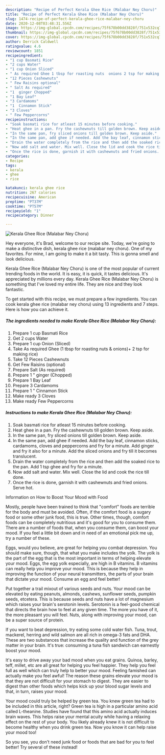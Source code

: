 ```yaml
---
description: "Recipe of Perfect Kerala Ghee Rice (Malabar Ney Choru)"
title: "Recipe of Perfect Kerala Ghee Rice (Malabar Ney Choru)"
slug: 1474-recipe-of-perfect-kerala-ghee-rice-malabar-ney-choru
date: 2020-12-08T03:48:31.556Z
image: https://img-global.cpcdn.com/recipes/75f678b00dd3828f/751x532cq70/kerala-ghee-rice-malabar-ney-choru-recipe-main-photo.jpg
thumbnail: https://img-global.cpcdn.com/recipes/75f678b00dd3828f/751x532cq70/kerala-ghee-rice-malabar-ney-choru-recipe-main-photo.jpg
cover: https://img-global.cpcdn.com/recipes/75f678b00dd3828f/751x532cq70/kerala-ghee-rice-malabar-ney-choru-recipe-main-photo.jpg
author: Derrick Caldwell
ratingvalue: 4.6
reviewcount: 1851
recipeingredient:
- "1 cup Basmati Rice"
- "2 cups Water"
- "1 cup Onion Sliced"
- " As required Ghee 1 tbsp for roasting nuts  onions 2 tsp for making rice"
- "12 Pieces Cashewnuts"
- " Few Raisins optional"
- " Salt As required"
- "1  ginger Chopped"
- "1 Bay Leaf"
- "3 Cardamoms"
- "1  Cinnamon Stick"
- "3 Cloves"
- " Few Peppercorns"
recipeinstructions:
- "Soak basmati rice for atleast 15 minutes before cooking."
- "Heat ghee in a pan. Fry the cashewnuts till golden brown. Keep aside."
- "In the same pan, fry sliced onions till golden brown. Keep aside."
- "In the same pan, add ghee if needed. Add the bay leaf, cinnamon sticks, cardamoms, cloves and peppercorns and fry for a minute. Add ginger and fry it also for a minute. Add the sliced onions and fry till it becomes translucent."
- "Drain the water completely from the rice and then add the soaked rice to the pan. Add 1 tsp ghee and fry for a minute."
- "Now add salt and water. Mix well. Close the lid and cook the rice till done."
- "Once the rice is done, garnish it with cashewnuts and fried onions. Serve hot."
categories:
- Recipe
tags:
- kerala
- ghee
- rice

katakunci: kerala ghee rice 
nutrition: 267 calories
recipecuisine: American
preptime: "PT37M"
cooktime: "PT57M"
recipeyield: "1"
recipecategory: Dinner

---
```



![Kerala Ghee Rice (Malabar Ney Choru)](https://img-global.cpcdn.com/recipes/75f678b00dd3828f/751x532cq70/kerala-ghee-rice-malabar-ney-choru-recipe-main-photo.jpg)

Hey everyone, it's Brad, welcome to our recipe site. Today, we're going to make a distinctive dish, kerala ghee rice (malabar ney choru). One of my favorites. For mine, I am going to make it a bit tasty. This is gonna smell and look delicious.

Kerala Ghee Rice (Malabar Ney Choru) is one of the most popular of current trending foods in the world. It is easy, it is quick, it tastes delicious. It's appreciated by millions every day. Kerala Ghee Rice (Malabar Ney Choru) is something that I've loved my entire life. They are nice and they look fantastic.




To get started with this recipe, we must prepare a few ingredients. You can cook kerala ghee rice (malabar ney choru) using 13 ingredients and 7 steps. Here is how you can achieve it.

<!--inarticleads1-->

##### The ingredients needed to make Kerala Ghee Rice (Malabar Ney Choru):

1. Prepare 1 cup Basmati Rice
1. Get 2 cups Water
1. Prepare 1 cup Onion (Sliced)
1. Take  As required Ghee (1 tbsp for roasting nuts &amp; onions)+ 2 tsp for making rice)
1. Take 12 Pieces Cashewnuts
1. Get  Few Raisins (optional)
1. Prepare  Salt (As required)
1. Prepare 1 &#34; ginger (Chopped)
1. Prepare 1 Bay Leaf
1. Prepare 3 Cardamoms
1. Prepare 1 &#34; Cinnamon Stick
1. Make ready 3 Cloves
1. Make ready  Few Peppercorns




<!--inarticleads2-->

##### Instructions to make Kerala Ghee Rice (Malabar Ney Choru):

1. Soak basmati rice for atleast 15 minutes before cooking.
1. Heat ghee in a pan. Fry the cashewnuts till golden brown. Keep aside.
1. In the same pan, fry sliced onions till golden brown. Keep aside.
1. In the same pan, add ghee if needed. Add the bay leaf, cinnamon sticks, cardamoms, cloves and peppercorns and fry for a minute. Add ginger and fry it also for a minute. Add the sliced onions and fry till it becomes translucent.
1. Drain the water completely from the rice and then add the soaked rice to the pan. Add 1 tsp ghee and fry for a minute.
1. Now add salt and water. Mix well. Close the lid and cook the rice till done.
1. Once the rice is done, garnish it with cashewnuts and fried onions. Serve hot.




Information on How to Boost Your Mood with Food


Mostly, people have been trained to think that "comfort" foods are terrible for the body and must be avoided. Often, if the comfort food is a sugary food or some other junk food, this is true. Other times, though, comfort foods can be completely nutritious and it's good for you to consume them. There are a number of foods that, when you consume them, can boost your mood. If you feel a little bit down and in need of an emotional pick me up, try a number of these.

Eggs, would you believe, are great for helping you combat depression. You should make sure, though, that what you make includes the yolk. The yolk is the part of the egg that is the most important in terms of helping elevate your mood. Eggs, the egg yolk especially, are high in B vitamins. B vitamins can really help you improve your mood. This is because they help in improving the function of your neural transmitters, the parts of your brain that dictate your mood. Consume an egg and feel better!

Put together a trail mixout of various seeds and nuts. Your mood can be elevated by eating peanuts, almonds, cashews, sunflower seeds, pumpkin seeds, etcetera. This is because seeds and nuts have a lot of magnesium which raises your brain's serotonin levels. Serotonin is a feel-good chemical that directs the brain how to feel at any given time. The more you have of it, the more pleasant you will feel. Nuts, along with improving your mood, can be a super source of protein.

If you want to beat depression, try eating some cold water fish. Tuna, trout, mackerel, herring and wild salmon are all rich in omega-3 fats and DHA. These are two substances that increase the quality and function of the grey matter in your brain. It's true: consuming a tuna fish sandwich can earnestly boost your mood. 

It's easy to drive away your bad mood when you eat grains. Quinoa, barley, teff, millet, etc are all great for helping you feel happier. They help you feel full as well which can truly help to better your mood. Feeling famished can actually make you feel awful! The reason these grains elevate your mood is that they are not difficult for your stomach to digest. They are easier to digest than other foods which helps kick up your blood sugar levels and that, in turn, raises your mood.

Your mood could truly be helped by green tea. You knew green tea had to be included in this article, right? Green tea is high in a particular amino acid called L-theanine. Studies have found that this amino acid actually induces brain waves. This helps raise your mental acuity while having a relaxing effect on the rest of your body. You likely already knew it is not difficult to become healthy when you drink green tea. Now you know it can help raise your mood too!

So you see, you don't need junk food or foods that are bad for you to feel better! Try several of these instead!

